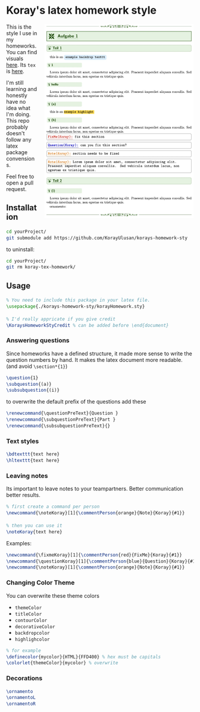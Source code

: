 # Koray's latex homework style

<img src="./img/showcase-firstpage.jpg" width="401"  alt="first page of showcase.pdf" style="float: right;margin-left: 20px; margin-bottom: 20px;" align="right">

This is the style I use in my homeworks. You can find visuals [here](./showcase.pdf). Its `tex` is [here](./showcase.tex).

I'm still learning and honestly have no idea what I'm doing. This repo probably doesn't follow any latex package convensions.

Feel free to open a pull request. 

## Installation

```sh
cd yourProject/
git submodule add https://github.com/KorayUlusan/korays-homework-sty
```

to uninstall:

```sh
cd yourProject/
git rm koray-tex-homework/
```

## Usage

```latex
% You need to include this package in your latex file.
\usepackage{./korays-homework-sty/korayHomework.sty}

% I'd really appricate if you give credit 
\KoraysHomeworkStyCredit % can be added before \end{document}
```

### Answering questions

Since homeworks have a defined structure, it made more sense to write the question numbers by hand. It makes the latex document more readable. (and avoid `\section*{1}`)

```latex
\question{1}
\subquestion{(a)}
\subsubquestion{(i)}
```

to overwrite the default prefix of the questions add these

```latex
\renewcommand{\questionPreText}{Question }
\renewcommand{\subquestionPreText}{Part }
\renewcommand{\subsubquestionPreText}{}
```

### Text styles

```latex
\bdtexttt{text here}
\hltexttt{text here}
```

### Leaving notes

Its important to leave notes to your teampartners. Better communication better
results. 

```latex
% first create a command per person
\newcommand{\noteKoray}[1]{\commentPerson{orange}{Note}{Koray}{#1}}

% then you can use it
\noteKoray{text here}
```

Examples:

```latex
\newcommand{\fixmeKoray}[1]{\commentPerson{red}{FixMe}{Koray}{#1}}
\newcommand{\questionKoray}[1]{\commentPerson{blue}{Question}{Koray}{#1}}
\newcommand{\noteKoray}[1]{\commentPerson{orange}{Note}{Koray}{#1}}
```

### Changing Color Theme

You can overwrite these theme colors

- `themeColor`
- `titleColor`
- `contourColor`
- `decorativeColor`
- `backdropcolor`
- `highlighcolor`

```latex
% for example
\definecolor{mycolor}{HTML}{FFD400} % hex must be capitals
\colorlet{themeColor}{mycolor} % overwrite
```

### Decorations

```latex
\ornamento
\ornamentoL
\ornamentoR
```
